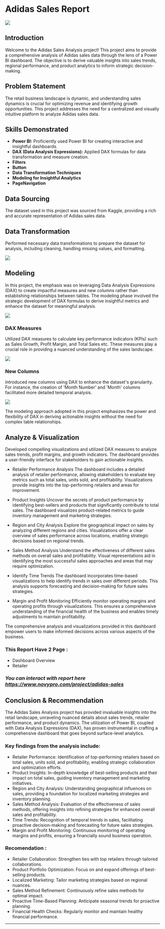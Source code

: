 # Adidas Sales Report

![](adidas_hero.png)

## Introduction
Welcome to the Adidas Sales Analysis project! This project aims to provide a comprehensive analysis of Adidas sales data through the lens of a Power BI dashboard. The objective is to derive valuable insights into sales trends, regional performance, and product analytics to inform strategic decision-making.

## Problem Statement
The retail business landscape is dynamic, and understanding sales dynamics is crucial for optimizing revenue and identifying growth opportunities. This project addresses the need for a centralized and visually intuitive platform to analyze Adidas sales data.

## Skills Demonstrated
- **Power BI:** Proficiently used Power BI for creating interactive and insightful dashboards.
- **DAX (Data Analysis Expressions):** Applied DAX formulas for data transformation and measure creation.
- **Filters**
- **Button**
- **Data Transformation Techniques**
- **Modeling for Insightful Analytics**
- **PageNavigation**

## Data Sourcing
The dataset used in this project was sourced from Kaggle, providing a rich and accurate representation of Adidas sales data.

## Data Transformation
Performed necessary data transformations to prepare the dataset for analysis, including cleaning, handling missing values, and formatting.

![](data_cleansing.png)

## Modeling
In this project, the emphasis was on leveraging Data Analysis Expressions (DAX) to create impactful measures and new columns rather than establishing relationships between tables. The modeling phase involved the strategic development of DAX formulas to derive insightful metrics and enhance the dataset for meaningful analysis.

![](relationship_table.png)

### DAX Measures
Utilized DAX measures to calculate key performance indicators (KPIs) such as Sales Growth, Profit Margin, and Total Sales etc. These measures play a crucial role in providing a nuanced understanding of the sales landscape.

![](dax_measure_adidas_sales.png)

### New Columns
Introduced new columns using DAX to enhance the dataset's granularity. For instance, the creation of 'Month Number' and 'Month' columns facilitated more detailed temporal analysis.

![](dax_create_new_column_adidas.png)

The modeling approach adopted in this project emphasizes the power and flexibility of DAX in deriving actionable insights without the need for complex table relationships.

## Analyze & Visualization
Developed compelling visualizations and utilized DAX measures to analyze sales trends, profit margins, and growth indicators. The dashboard provides a user-friendly interface for stakeholders to gain actionable insights.

- Retailer Performance Analysis
The dashboard includes a detailed analysis of retailer performance, allowing stakeholders to evaluate key metrics such as total sales, units sold, and profitability. Visualizations provide insights into the top-performing retailers and areas for improvement.

- Product Insights
Uncover the secrets of product performance by identifying best-sellers and products that significantly contribute to total sales. The dashboard visualizes product-related metrics to guide inventory management and marketing strategies.

- Region and City Analysis
Explore the geographical impact on sales by analyzing different regions and cities. Visualizations offer a clear overview of sales performance across locations, enabling strategic decisions based on regional trends.

- Sales Method Analysis
Understand the effectiveness of different sales methods on overall sales and profitability. Visual representations aid in identifying the most successful sales approaches and areas that may require optimization.

- Identify Time Trends
The dashboard incorporates time-based visualizations to help identify trends in sales over different periods. This analysis supports forecasting and decision-making for future sales strategies.

- Margin and Profit Monitoring
Efficiently monitor operating margins and operating profits through visualizations. This ensures a comprehensive understanding of the financial health of the business and enables timely adjustments to maintain profitability.

The comprehensive analysis and visualizations provided in this dashboard empower users to make informed decisions across various aspects of the business.

### This Report Have 2 Page :
- Dashboard Overview
- Retailer

### _You can interact with report here https://www.novypro.com/project/adidas-sales_

## Conclusion & Recommendation
The Adidas Sales Analysis project has provided invaluable insights into the retail landscape, unraveling nuanced details about sales trends, retailer performance, and product dynamics. The utilization of Power BI, coupled with Data Analysis Expressions (DAX), has proven instrumental in crafting a comprehensive dashboard that goes beyond surface-level analytics.

### Key findings from the analysis include:

- Retailer Performance: Identification of top-performing retailers based on total sales, units sold, and profitability, enabling strategic collaboration and optimization efforts.
- Product Insights: In-depth knowledge of best-selling products and their impact on total sales, guiding inventory management and marketing initiatives.
- Region and City Analysis: Understanding geographical influences on sales, providing a foundation for localized marketing strategies and inventory planning.
- Sales Method Analysis: Evaluation of the effectiveness of sales methods, offering insights into refining strategies for enhanced overall sales and profitability.
- Time Trends: Recognition of temporal trends in sales, facilitating proactive decision-making and forecasting for future sales strategies.
- Margin and Profit Monitoring: Continuous monitoring of operating margins and profits, ensuring a financially sound business operation.

### Recomendation :

- Retailer Collaboration: Strengthen ties with top retailers through tailored collaborations.
- Product Portfolio Optimization: Focus on and expand offerings of best-selling products.
- Localized Marketing: Tailor marketing strategies based on regional nuances.
- Sales Method Refinement: Continuously refine sales methods for optimal impact.
- Proactive Time-Based Planning: Anticipate seasonal trends for proactive planning.
- Financial Health Checks: Regularly monitor and maintain healthy financial performance.



----------------------------------------------------------------------------------------------------------------------------------------------------------------------------------------------------
